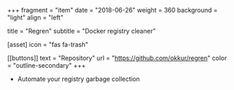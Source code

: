 +++
fragment = "item"
date = "2018-06-26"
weight = 360
background = "light"
align = "left"

title = "Regren"
subtitle = "Docker registry cleaner"

[asset]
  icon = "fas fa-trash"

[[buttons]]
  text = "Repository"
  url = "https://github.com/okkur/regren"
  color = "outline-secondary"
+++

* Automate your registry garbage collection
